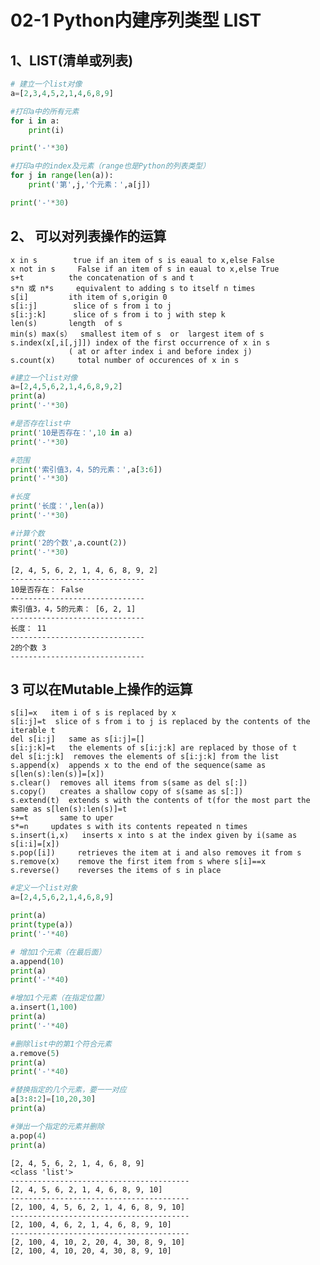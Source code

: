 
# 02-1 Python内建序列类型  LIST

## 1、LIST(清单或列表)


```python
# 建立一个list对像
a=[2,3,4,5,2,1,4,6,8,9]

#打印a中的所有元素
for i in a:
    print(i)

print('-'*30)

#打印a中的index及元素（range也是Python的列表类型）
for j in range(len(a)):
    print('第',j,'个元素：',a[j])

print('-'*30)
```

## 2、 可以对列表操作的运算
    x in s        true if an item of s is eaual to x,else False 
    x not in s     False if an item of s in eaual to x,else True
    s+t          the concatenation of s and t
    s*n 或 n*s     equivalent to adding s to itself n times
    s[i]         ith item of s,origin 0
    s[i:j]        slice of s from i to j
    s[i:j:k]      slice of s from i to j with step k
    len(s)       length  of s
    min(s) max(s）  smallest item of s  or  largest item of s
    s.index(x[,i[,j]]) index of the first occurrence of x in s
                 ( at or after index i and before index j)
    s.count(x)     total number of occurences of x in s


```python
#建立一个list对像
a=[2,4,5,6,2,1,4,6,8,9,2]
print(a)
print('-'*30)

#是否存在list中
print('10是否存在：',10 in a)
print('-'*30)

#范围
print('索引值3，4，5的元素：',a[3:6])
print('-'*30)

#长度
print('长度：',len(a))
print('-'*30)

#计算个数
print('2的个数',a.count(2))
print('-'*30)
```

    [2, 4, 5, 6, 2, 1, 4, 6, 8, 9, 2]
    ------------------------------
    10是否存在： False
    ------------------------------
    索引值3，4，5的元素： [6, 2, 1]
    ------------------------------
    长度： 11
    ------------------------------
    2的个数 3
    ------------------------------
    

## 3 可以在Mutable上操作的运算
    s[i]=x   item i of s is replaced by x
    s[i:j]=t  slice of s from i to j is replaced by the contents of the iterable t
    del s[i:j]   same as s[i:j]=[]
    s[i:j:k]=t   the elements of s[i:j:k] are replaced by those of t
    del s[i:j:k]  removes the elements of s[i:j:k] from the list
    s.append(x)  appends x to the end of the sequence(same as s[len(s):len(s)]=[x])
    s.clear()  removes all items from s(same as del s[:])
    s.copy()   creates a shallow copy of s(same as s[:])
    s.extend(t)  extends s with the contents of t(for the most part the same as s[len(s):len(s)]=t
    s+=t       same to uper
    s*=n     updates s with its contents repeated n times
    s.insert(i,x)   inserts x into s at the index given by i(same as s[i:i]=[x])
    s.pop([i])     retrieves the item at i and also removes it from s
    s.remove(x)    remove the first item from s where s[i]==x
    s.reverse()    reverses the items of s in place   



```python
#定义一个list对象
a=[2,4,5,6,2,1,4,6,8,9]

print(a)
print(type(a))
print('-'*40)

# 增加1个元素（在最后面）
a.append(10)
print(a)
print('-'*40)

#增加1个元素（在指定位置）
a.insert(1,100)
print(a)
print('-'*40)

#删除list中的第1个符合元素
a.remove(5)
print(a)
print('-'*40)

#替换指定的几个元素，要一一对应
a[3:8:2]=[10,20,30]
print(a)

#弹出一个指定的元素并删除
a.pop(4)
print(a)
```

    [2, 4, 5, 6, 2, 1, 4, 6, 8, 9]
    <class 'list'>
    ----------------------------------------
    [2, 4, 5, 6, 2, 1, 4, 6, 8, 9, 10]
    ----------------------------------------
    [2, 100, 4, 5, 6, 2, 1, 4, 6, 8, 9, 10]
    ----------------------------------------
    [2, 100, 4, 6, 2, 1, 4, 6, 8, 9, 10]
    ----------------------------------------
    [2, 100, 4, 10, 2, 20, 4, 30, 8, 9, 10]
    [2, 100, 4, 10, 20, 4, 30, 8, 9, 10]
    
